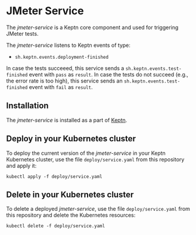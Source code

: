 # JMeter Service

The *jmeter-service* is a Keptn core component and used for triggering JMeter tests.

The *jmeter-service* listens to Keptn events of type:
- `sh.keptn.events.deployment-finished`

In case the tests succeeed, this service sends a `sh.keptn.events.test-finished` event with `pass` as `result`. In case the tests do not succeed (e.g., the error rate is too high), this service sends an `sh.keptn.events.test-finished` event with `fail` as `result`.

## Installation

The *jmeter-service* is installed as a part of [Keptn](https://keptn.sh).

## Deploy in your Kubernetes cluster

To deploy the current version of the *jmeter-service* in your Keptn Kubernetes cluster, use the file `deploy/service.yaml` from this repository and apply it:

```console
kubectl apply -f deploy/service.yaml
```

## Delete in your Kubernetes cluster

To delete a deployed *jmeter-service*, use the file `deploy/service.yaml` from this repository and delete the Kubernetes resources:

```console
kubectl delete -f deploy/service.yaml
```
